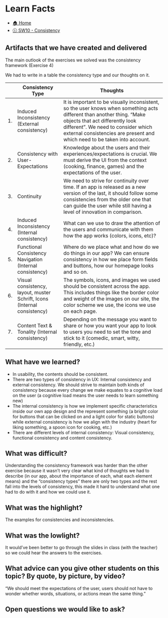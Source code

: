 # Learn Facts

- [🏠 Home](../index.md)
- [🕦 SW10 - Consistency](../SW10%20-%20Consistency.md)

## Artifacts that we have created and delivered

The main outlook of the exercises we solved was the consistency framework (Exercise 4)

We had to write in a table the consistency type and our thoughts on it. 


| | **Consistency Type** | **Thoughts** |
|-|-|-|
| 1. |	Induced Inconsistency (External consistency) |	It is important to be visually inconsistent, so the user knows when something acts different than another thing. “Make objects that act differently look different”. We need to consider which external consistencies are present and which need to be taken into account. |
| 2. |	Consistency with User-Expectations	| Knowledge about the users and their experiences/expectations is crucial. We must derive the UI from the context (cooking, finance, games) and the expectations of the user. |
| 3. |	Continuity | We need to strive for continuity over time. If an app is released as a new version of the last, it should follow some consistencies from the older one that can guide the user while still having a level of innovation in comparison. |
| 4. |	Induced Inconsistency (Internal consistency) |	What can we use to draw the attention of the users and communicate with them how the app works (colors, icons, etc)? |
| 5. |	Functional Consistency Navigation (Internal consistency) | Where do we place what and how do we do things in our app? We can ensure consistency in how we place form fields and buttons, how our homepage looks and so on. |
| 6. | Visual consistency, layout, muster Schrift, Icons (Internal consistency) |	The symbols, icons, and images we used should be consistent across the app. This includes things like the border color and weight of the images on our site, the color scheme we use, the icons we use on each page. |
| 7. |	Content Text & Tonality (Internal consistency) |	Depending on the message you want to share or how you want your app to look to users you need to set the tone and stick to it (comedic, smart, witty, friendly, etc.) |


## What have we learned?

- In usability, the contents should be consistent.
- There are two types of consistency in UX: Internal consistency and external consistency. We should strive to maintain both kinds of consistency because every change we make equates to a cognitive load on the user (a cognitive load means the user needs to learn something new)
- The internal consistency is how we implement specific characteristics inside our own app design and the represent something (a bright color for buttons that can be clicked on and a light color for static buttons) while external consistency is how we align with the industry (heart for liking something, a spoon icon for cooking, etc.)
- There are different levels of internal consistency: Visual consistency, functional consistency and content consistency.

## What was difficult?

Understanding the consistency framework was harder than the other exercise because it wasn’t very clear what kind of thoughts we had to describe (in our app, about the importance of each, what each element means) and the “consistency types” there are only two types and the rest fall into the levels of consistency, this made it hard to understand what one had to do with it and how we could use it.

## What was the highlight?

The examples for consistencies and inconsistencies.

## What was the lowlight?

It would’ve been better to go through the slides in class (with the teacher) so we could hear the answers to the exercises.

## What advice can you give other students on this topic? By quote, by picture, by video?

“We should meet the expectations of the user, users should not have to wonder whether words, situations, or actions mean the same thing.”

## Open questions we would like to ask?

